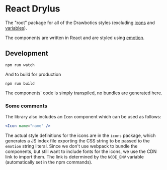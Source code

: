# React Drylus

The "root" package for all of the Drawbotics styles (excluding [icons]('../icons') and [variables]('../style-vars')).

The components are written in React and are styled using [emotion](https://github.com/emotion-js/emotion).


## Development
```
npm run watch
```
And to build for production
```
npm run build
```

The components' code is simply transpiled, no bundles are generated here.


### Some comments
The library also includes an `Icon` component which can be used as follows:
```jsx
<Icon name="name" />
```

The actual style definitions for the icons are in the `icons` package, which generates a JS index file exporting the CSS string to be passed to the `emotion` string literal. Since we don't use webpack to bundle the components, but still want to include fonts for the icons, we use the CDN link to import them. The link is determined by the `NODE_ENV` variable (automatically set in the npm commands).
